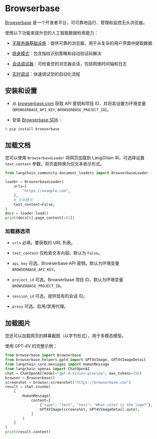 # Browserbase

[Browserbase](https://browserbase.com) 是一个开发者平台，可可靠地运行、管理和监控无头浏览器。

使用以下功能来提升您的人工智能数据检索能力：

- [无服务器基础设施](https://docs.browserbase.com/under-the-hood)：提供可靠的浏览器，用于从复杂的用户界面中提取数据

- [隐身模式](https://docs.browserbase.com/features/stealth-mode)：包含指纹识别策略和自动验证码解决

- [会话调试器](https://docs.browserbase.com/features/sessions)：可检查您的浏览器会话，包括网络时间轴和日志

- [实时调试](https://docs.browserbase.com/guides/session-debug-connection/browser-remote-control)：快速调试您的自动化流程

## 安装和设置

- 从 [browserbase.com](https://browserbase.com) 获取 API 密钥和项目 ID，并将其设置为环境变量 (`BROWSERBASE_API_KEY`, `BROWSERBASE_PROJECT_ID`)。

- 安装 [Browserbase SDK](http://github.com/browserbase/python-sdk)：

```python
% pip install browserbase
```

## 加载文档

您可以使用 `BrowserbaseLoader` 将网页加载到 LangChain 中。可选择设置 `text_content` 参数，将页面转换为仅文本表示形式。

```python
from langchain_community.document_loaders import BrowserbaseLoader
```

```python
loader = BrowserbaseLoader(
    urls=[
        "https://example.com",
    ],
    # 文本模式
    text_content=False,
)
docs = loader.load()
print(docs[0].page_content[:61])
```

### 加载器选项

- `urls` 必填。要获取的 URL 列表。

- `text_content` 仅检索文本内容。默认为 `False`。

- `api_key` 可选。Browserbase API 密钥。默认为环境变量 `BROWSERBASE_API_KEY`。

- `project_id` 可选。Browserbase 项目 ID。默认为环境变量 `BROWSERBASE_PROJECT_ID`。

- `session_id` 可选。提供现有的会话 ID。

- `proxy` 可选。启用/禁用代理。

## 加载图片

您还可以加载网页的屏幕截图（以字节形式），用于多模态模型。

使用 GPT-4V 的完整示例：

```python
from browserbase import Browserbase
from browserbase.helpers.gpt4 import GPT4VImage, GPT4VImageDetail
from langchain_core.messages import HumanMessage
from langchain_openai import ChatOpenAI
chat = ChatOpenAI(model="gpt-4-vision-preview", max_tokens=256)
browser = Browserbase()
screenshot = browser.screenshot("https://browserbase.com")
result = chat.invoke(
    [
        HumanMessage(
            content=[
                {"type": "text", "text": "What color is the logo?"},
                GPT4VImage(screenshot, GPT4VImageDetail.auto),
            ]
        )
    ]
)
print(result.content)
```